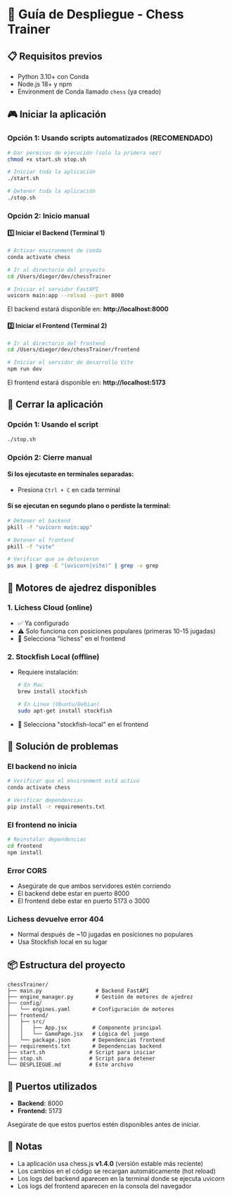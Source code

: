 # 🚀 Guía de Despliegue - Chess Trainer

## 📋 Requisitos previos

- Python 3.10+ con Conda
- Node.js 18+ y npm
- Environment de Conda llamado `chess` (ya creado)

## 🎮 Iniciar la aplicación

### Opción 1: Usando scripts automatizados (RECOMENDADO)

```bash
# Dar permisos de ejecución (solo la primera vez)
chmod +x start.sh stop.sh

# Iniciar toda la aplicación
./start.sh

# Detener toda la aplicación
./stop.sh
```

### Opción 2: Inicio manual

#### 1️⃣ Iniciar el Backend (Terminal 1)

```bash
# Activar environment de conda
conda activate chess

# Ir al directorio del proyecto
cd /Users/diegor/dev/chessTrainer

# Iniciar el servidor FastAPI
uvicorn main:app --reload --port 8000
```

El backend estará disponible en: **http://localhost:8000**

#### 2️⃣ Iniciar el Frontend (Terminal 2)

```bash
# Ir al directorio del frontend
cd /Users/diegor/dev/chessTrainer/frontend

# Iniciar el servidor de desarrollo Vite
npm run dev
```

El frontend estará disponible en: **http://localhost:5173**

## 🛑 Cerrar la aplicación

### Opción 1: Usando el script

```bash
./stop.sh
```

### Opción 2: Cierre manual

#### Si los ejecutaste en terminales separadas:
- Presiona `Ctrl + C` en cada terminal

#### Si se ejecutan en segundo plano o perdiste la terminal:

```bash
# Detener el backend
pkill -f "uvicorn main:app"

# Detener el frontend
pkill -f "vite"

# Verificar que se detuvieron
ps aux | grep -E "(uvicorn|vite)" | grep -v grep
```

## 🔧 Motores de ajedrez disponibles

### 1. **Lichess Cloud** (online)
- ✅ Ya configurado
- ⚠️ Solo funciona con posiciones populares (primeras 10-15 jugadas)
- 📝 Selecciona "lichess" en el frontend

### 2. **Stockfish Local** (offline)
- Requiere instalación:
  ```bash
  # En Mac
  brew install stockfish
  
  # En Linux (Ubuntu/Debian)
  sudo apt-get install stockfish
  ```
- 📝 Selecciona "stockfish-local" en el frontend

## 🐛 Solución de problemas

### El backend no inicia
```bash
# Verificar que el environment está activo
conda activate chess

# Verificar dependencias
pip install -r requirements.txt
```

### El frontend no inicia
```bash
# Reinstalar dependencias
cd frontend
npm install
```

### Error CORS
- Asegúrate de que ambos servidores estén corriendo
- El backend debe estar en puerto 8000
- El frontend debe estar en puerto 5173 o 3000

### Lichess devuelve error 404
- Normal después de ~10 jugadas en posiciones no populares
- Usa Stockfish local en su lugar

## 📦 Estructura del proyecto

```
chessTrainer/
├── main.py                 # Backend FastAPI
├── engine_manager.py       # Gestión de motores de ajedrez
├── config/
│   └── engines.yaml       # Configuración de motores
├── frontend/
│   ├── src/
│   │   ├── App.jsx        # Componente principal
│   │   └── GamePage.jsx   # Lógica del juego
│   └── package.json       # Dependencias frontend
├── requirements.txt       # Dependencias backend
├── start.sh              # Script para iniciar
├── stop.sh               # Script para detener
└── DESPLIEGUE.md         # Este archivo
```

## 🔐 Puertos utilizados

- **Backend:** 8000
- **Frontend:** 5173

Asegúrate de que estos puertos estén disponibles antes de iniciar.

## 📝 Notas

- La aplicación usa chess.js **v1.4.0** (versión estable más reciente)
- Los cambios en el código se recargan automáticamente (hot reload)
- Los logs del backend aparecen en la terminal donde se ejecuta uvicorn
- Los logs del frontend aparecen en la consola del navegador


